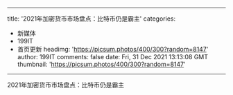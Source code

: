 
---
title: '2021年加密货币市场盘点：比特币仍是霸主'
categories: 
 - 新媒体
 - 199IT
 - 首页更新
headimg: 'https://picsum.photos/400/300?random=8147'
author: 199IT
comments: false
date: Fri, 31 Dec 2021 13:13:08 GMT
thumbnail: 'https://picsum.photos/400/300?random=8147'
---

<div>   
2021年加密货币市场盘点：比特币仍是霸主  
</div>
            